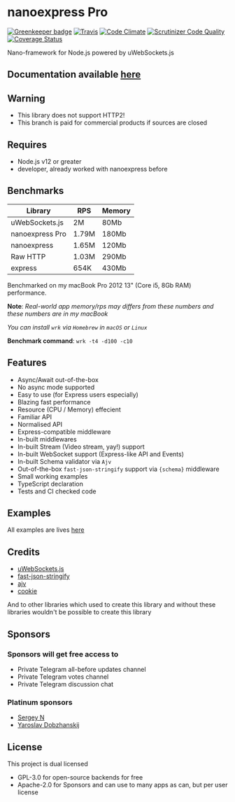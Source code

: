 # nanoexpress Pro

[![Greenkeeper badge](https://badges.greenkeeper.io/nanoexpress/pro.svg)](https://greenkeeper.io/)
[![Travis](https://img.shields.io/travis/nanoexpress/pro.svg)](http://github.com/nanoexpress/pro)
[![Code Climate](https://codeclimate.com/github/nanoexpress/pro/badges/gpa.svg)](https://codeclimate.com/github/nanoexpress/pro)
[![Scrutinizer Code Quality](https://scrutinizer-ci.com/g/nanoexpress/pro/badges/quality-score.png?b=master)](https://scrutinizer-ci.com/g/nanoexpress/pro/?branch=master)
[![Coverage Status](https://coveralls.io/repos/github/nanoexpress/pro/badge.svg?branch=master)](https://coveralls.io/github/nanoexpress/pro?branch=master)

Nano-framework for Node.js powered by uWebSockets.js

## Documentation available [here](https://github.com/nanoexpress/pro/blob/master/docs/index.md)

## Warning

- This library does not support HTTP2!
- This branch is paid for commercial products if sources are closed

## Requires

- Node.js v12 or greater
- developer, already worked with nanoexpress before

## Benchmarks

| Library         | RPS   | Memory |
| --------------- | ----- | ------ |
| uWebSockets.js  | 2M    | 80Mb   |
| nanoexpress Pro | 1.79M | 180Mb  |
| nanoexpress     | 1.65M | 120Mb  |
| Raw HTTP        | 1.03M | 290Mb  |
| express         | 654K  | 430Mb  |

Benchmarked on my macBook Pro 2012 13" (Core i5, 8Gb RAM) performance.

**Note**: _Real-world app memory/rps may differs from these numbers and these numbers are in my macBook_

_You can install `wrk` via `Homebrew` in `macOS` or `Linux`_

**Benchmark command**: `wrk -t4 -d100 -c10`

## Features

- Async/Await out-of-the-box
- No async mode supported
- Easy to use (for Express users especially)
- Blazing fast performance
- Resource (CPU / Memory) effecient
- Familiar API
- Normalised API
- Express-compatible middleware
- In-built middlewares
- In-built Stream (Video stream, yay!) support
- In-built WebSocket support (Express-like API and Events)
- In-built Schema validator via `Ajv`
- Out-of-the-box `fast-json-stringify` support via `{schema}` middleware
- Small working examples
- TypeScript declaration
- Tests and CI checked code

## Examples

All examples are lives [here](https://github.com/nanoexpress/pro/tree/master/examples)

## Credits

- [uWebSockets.js](https://github.com/uNetworking/uWebSockets.js)
- [fast-json-stringify](https://github.com/fastify/fast-json-stringify)
- [ajv](https://ajv.js.org)
- [cookie](https://github.com/jshttp/cookie#readme)

And to other libraries which used to create this library and without these libraries wouldn't be possible to create this library

## Sponsors

### Sponsors will get free access to

- Private Telegram all-before updates channel
- Private Telegram votes channel
- Private Telegram discussion chat

### Platinum sponsors

- [Sergey N](https://github.com/mrauhu)
- [Yaroslav Dobzhanskij](https://github.com/yarsky-tgz)

## License

This project is dual licensed

- GPL-3.0 for open-source backends for free
- Apache-2.0 for Sponsors and can use to many apps as can, but per user license
